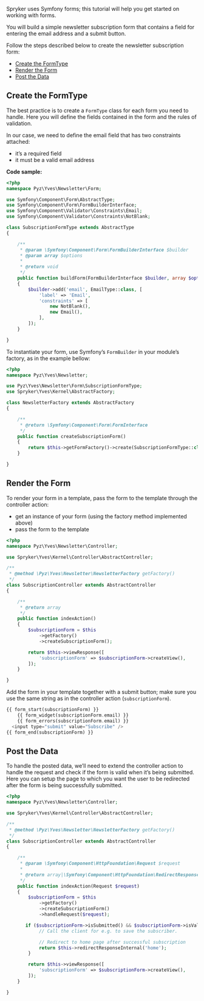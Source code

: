 <!--used to be: http://spryker.github.io/tutorials/yves/working-with-forms/ -->
Spryker uses Symfony forms; this tutorial will help you get started on working with forms.

You will build a simple newsletter subscription form that contains a field for entering the email address and a submit button.

Follow the steps described below to create the newsletter subscription form:

* [Create the FormType](https://documentation.spryker.com/docs/t-working-forms#create-the-formtype)
* [Render the Form](https://documentation.spryker.com/docs/t-working-forms#render-the-form)
* [Post the Data](https://documentation.spryker.com/docs/t-working-forms#post-the-data)

## Create the FormType
The best practice is to create a `FormType` class for each form you need to handle. Here you will define the fields contained in the form and the rules of validation.

In our case, we need to define the email field that has two constraints attached:

* it’s a required field
* it must be a valid email address

**Code sample:**
    
```php
<?php
namespace Pyz\Yves\Newsletter\Form;

use Symfony\Component\Form\AbstractType;
use Symfony\Component\Form\FormBuilderInterface;
use Symfony\Component\Validator\Constraints\Email;
use Symfony\Component\Validator\Constraints\NotBlank;

class SubscriptionFormType extends AbstractType
{

    /**
     * @param \Symfony\Component\Form\FormBuilderInterface $builder
     * @param array $options
     *
     * @return void
     */
    public function buildForm(FormBuilderInterface $builder, array $options)
    {
        $builder->add('email', EmailType::class, [
            'label' => 'Email',
            'constraints' => [
                new NotBlank(),
                new Email(),
            ],
        ]);
    }

}
```

To instantiate your form, use Symfony’s `FormBuilder` in your module’s factory, as in the example bellow:

```php
<?php
namespace Pyz\Yves\Newsletter;

use Pyz\Yves\Newsletter\Form\SubscriptionFormType;
use Spryker\Yves\Kernel\AbstractFactory;

class NewsletterFactory extends AbstractFactory
{

    /**
     * @return \Symfony\Component\Form\FormInterface
     */
    public function createSubscriptionForm()
    {
        return $this->getFormFactory()->create(SubscriptionFormType::class);
    }

}
```

## Render the Form
To render your form in a template, pass the form to the template through the controller action:

* get an instance of your form (using the factory method implemented above)
* pass the form to the template

```php
<?php
namespace Pyz\Yves\Newsletter\Controller;

use Spryker\Yves\Kernel\Controller\AbstractController;

/**
 * @method \Pyz\Yves\Newsletter\NewsletterFactory getFactory()
 */
class SubscriptionController extends AbstractController
{

    /**
     * @return array
     */
    public function indexAction()
    {
        $subscriptionForm = $this
            ->getFactory()
            ->createSubscriptionForm();

        return $this->viewResponse([
            'subscriptionForm' => $subscriptionForm->createView(),
        ]);
    }

}
```

Add the form in your template together with a submit button; make sure you use the same string as in the controller action (`subscriptionForm`).


```php
{{ form_start(subscriptionForm) }}
    {{ form_widget(subscriptionForm.email) }}
    {{ form_errors(subscriptionForm.email) }}
  <input type="submit" value="Subscribe" />
{{ form_end(subscriptionForm) }}
```

## Post the Data
To handle the posted data, we’ll need to extend the controller action to handle the request and check if the form is valid when it’s being submitted. Here you can setup the page to which you want the user to be redirected after the form is being successfully submitted.

```php
<?php
namespace Pyz\Yves\Newsletter\Controller;

use Spryker\Yves\Kernel\Controller\AbstractController;

/**
 * @method \Pyz\Yves\Newsletter\NewsletterFactory getFactory()
 */
class SubscriptionController extends AbstractController
{

    /**
     * @param \Symfony\Component\HttpFoundation\Request $request
     *
     * @return array|\Symfony\Component\HttpFoundation\RedirectResponse
     */
    public function indexAction(Request $request)
    {
        $subscriptionForm = $this
            ->getFactory()
            ->createSubscriptionForm()
            ->handleRequest($request);

       if ($subscriptionForm->isSubmitted() && $subscriptionForm->isValid()) {
            // Call the client for e.g. to save the subscriber.

            // Redirect to home page after successful subscription
            return $this->redirectResponseInternal('home');
        }

        return $this->viewResponse([
            'subscriptionForm' => $subscriptionForm->createView(),
        ]);
    }

}
```
